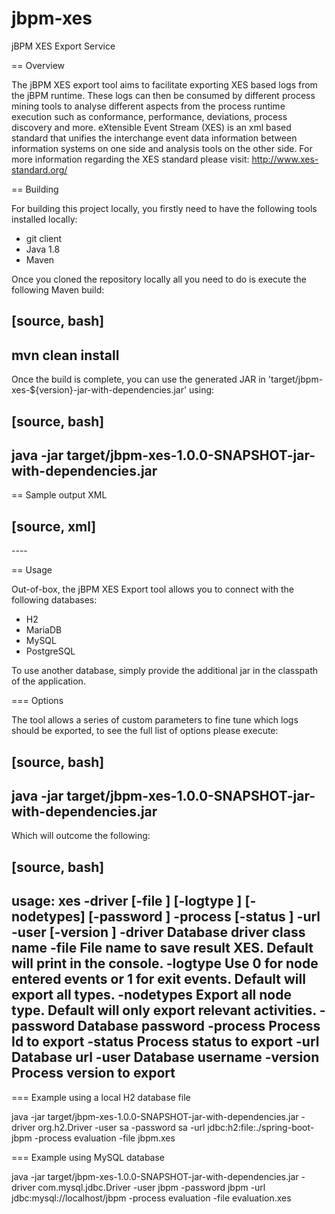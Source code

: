 # jbpm-xes
jBPM XES Export Service

== Overview

The jBPM XES export tool aims to facilitate exporting XES based logs from the jBPM runtime. These logs can then be consumed 
by different process mining tools to analyse different aspects from the process runtime execution such as conformance, performance, 
deviations, process discovery and more. 
eXtensible Event Stream (XES) is an xml based standard that unifies the interchange event data information between information systems on one side and analysis tools on the other side.
For more information regarding the XES standard please visit: http://www.xes-standard.org/

== Building

For building this project locally, you firstly need to have the following tools installed locally:
- git client
- Java 1.8
- Maven

Once you cloned the repository locally all you need to do is execute the following Maven build:

[source, bash]
----
mvn clean install
----

Once the build is complete, you can use the generated JAR in 'target/jbpm-xes-${version}-jar-with-dependencies.jar' using:

[source, bash]
----
java -jar target/jbpm-xes-1.0.0-SNAPSHOT-jar-with-dependencies.jar 
----


== Sample output XML

[source, xml]
----
<?xml version="1.0" encoding="UTF-8" standalone="yes"?>
<log xes.version="2.0" xes.features="">
    <extension name="Lifecycle" prefix="lifecycle" uri="http://www.xes-standard.org/lifecycle.xesext"/>
    <extension name="Organizational" prefix="org" uri="http://www.xes-standard.org/org.xesext"/>
    <extension name="Time" prefix="time" uri="http://www.xes-standard.org/time.xesext"/>
    <extension name="Concept" prefix="concept" uri="http://www.xes-standard.org/concept.xesext"/>
    <global scope="trace">
        <string key="concept:name" value=""/>
        <date key="jbpm:start" value="2018-10-15T13:27:16.813+10:00"/>
        <string key="jbpm:status" value=""/>
        <string key="jbpm:version" value=""/>
        <string key="jbpm:description" value=""/>
        <int key="jbpm:instanceid" value="0"/>
        <string key="jbpm:correlationkey" value=""/>
        <int key="jbpm:logid" value="0"/>
    </global>
    <global scope="event">
        <date key="time:timestamp" value="2018-10-15T13:27:16.816+10:00"/>
        <string key="concept:name" value=""/>
        <string key="org:resource" value=""/>
        <string key="lifecycle:transition" value=""/>
        <string key="jbpm:nodeinstanceid" value=""/>
        <string key="jbpm:nodeid" value=""/>
        <string key="jbpm:nodetype" value=""/>
        <int key="jbpm:logid" value="0"/>
    </global>
    <classifier name="By Node Name" keys="concept:name"/>
    <classifier name="By Node Id" keys="jbpm:nodeid"/>
    <classifier name="By Name and Transition" keys="concept:name lifecycle:transition"/>
    <classifier name="By Resource" keys="org:resource"/>
    <string key="source" value="jBPM"/>
    <string key="lifecycle:model" value="standard"/>
    <string key="jbpm:processid" value="hello"/>
    <trace>
        <string key="concept:name" value="1"/>
        <int key="jbpm:logid" value="1"/>
        <string key="jbpm:correlationkey" value="1"/>
        <string key="jbpm:version" value="1.0"/>
        <string key="jbpm:description" value="Hello Process"/>
        <int key="jbpm:instanceid" value="1"/>
        <date key="jbpm:start" value="2018-10-15T13:27:16.137+10:00"/>
        <date key="jbpm:end" value="2018-10-15T13:27:16.176+10:00"/>
        <string key="jbpm:status" value="completed"/>
        <int key="jbpm:slacompliance" value="0"/>
        <event>
            <date key="time:timestamp" value="2018-10-15T13:27:16.151+10:00"/>
            <string key="concept:name" value="Start"/>
            <string key="concept:instance" value="0"/>
            <string key="lifecycle:transition" value="start"/>
            <string key="jbpm:nodeinstanceid" value="0"/>
            <int key="jbpm:logid" value="1"/>
            <string key="jbpm:nodeid" value="_1"/>
            <string key="jbpm:nodename" value="Start"/>
            <string key="jbpm:nodetype" value="StartNode"/>
            <string key="org:resource" value="jbpm"/>
        </event>
        <event>
            <date key="time:timestamp" value="2018-10-15T13:27:16.153+10:00"/>
            <string key="concept:name" value="Start"/>
            <string key="concept:instance" value="0"/>
            <string key="lifecycle:transition" value="complete"/>
            <string key="jbpm:nodeinstanceid" value="0"/>
            <int key="jbpm:logid" value="2"/>
            <string key="jbpm:nodeid" value="_1"/>
            <string key="jbpm:nodename" value="Start"/>
            <string key="jbpm:nodetype" value="StartNode"/>
            <string key="org:resource" value="jbpm"/>
        </event>
        <event>
            <date key="time:timestamp" value="2018-10-15T13:27:16.154+10:00"/>
            <string key="concept:name" value="Hello"/>
            <string key="concept:instance" value="1"/>
            <string key="lifecycle:transition" value="start"/>
            <string key="jbpm:nodeinstanceid" value="1"/>
            <int key="jbpm:logid" value="3"/>
            <string key="jbpm:nodeid" value="_2"/>
            <string key="jbpm:nodename" value="Hello"/>
            <string key="jbpm:nodetype" value="ActionNode"/>
            <string key="org:resource" value="jbpm"/>
        </event>
        <event>
            <date key="time:timestamp" value="2018-10-15T13:27:16.156+10:00"/>
            <string key="concept:name" value="Hello"/>
            <string key="concept:instance" value="1"/>
            <string key="lifecycle:transition" value="complete"/>
            <string key="jbpm:nodeinstanceid" value="1"/>
            <int key="jbpm:logid" value="4"/>
            <string key="jbpm:nodeid" value="_2"/>
            <string key="jbpm:nodename" value="Hello"/>
            <string key="jbpm:nodetype" value="ActionNode"/>
            <string key="org:resource" value="jbpm"/>
        </event>
        <event>
            <date key="time:timestamp" value="2018-10-15T13:27:16.156+10:00"/>
            <string key="concept:name" value="End"/>
            <string key="concept:instance" value="2"/>
            <string key="lifecycle:transition" value="start"/>
            <string key="jbpm:nodeinstanceid" value="2"/>
            <int key="jbpm:logid" value="5"/>
            <string key="jbpm:nodeid" value="_3"/>
            <string key="jbpm:nodename" value="End"/>
            <string key="jbpm:nodetype" value="EndNode"/>
            <string key="org:resource" value="jbpm"/>
        </event>
        <event>
            <date key="time:timestamp" value="2018-10-15T13:27:16.157+10:00"/>
            <string key="concept:name" value="End"/>
            <string key="concept:instance" value="2"/>
            <string key="lifecycle:transition" value="complete"/>
            <string key="jbpm:nodeinstanceid" value="2"/>
            <int key="jbpm:logid" value="6"/>
            <string key="jbpm:nodeid" value="_3"/>
            <string key="jbpm:nodename" value="End"/>
            <string key="jbpm:nodetype" value="EndNode"/>
            <string key="org:resource" value="jbpm"/>
        </event>
    </trace>
</log>
----

== Usage

Out-of-box, the jBPM XES Export tool allows you to connect with the following databases:
- H2
- MariaDB
- MySQL
- PostgreSQL

To use another database, simply provide the additional jar in the classpath of the application.

=== Options

The tool allows a series of custom parameters to fine tune which logs should be exported, to see the full list of options please execute:

[source, bash]
----
java -jar target/jbpm-xes-1.0.0-SNAPSHOT-jar-with-dependencies.jar 
----

Which will outcome the following:

[source, bash]
----
usage: xes -driver <driver> [-file <file>] [-logtype <logtype>]
       [-nodetypes] [-password <password>] -process <process> [-status
       <status>] -url <url> -user <user> [-version <version>]
 -driver <driver>       Database driver class name
 -file <file>           File name to save result XES. Default will print
                        in the console.
 -logtype <logtype>     Use 0 for node entered events or 1 for exit
                        events. Default will export all types.
 -nodetypes             Export all node type. Default will only export
                        relevant activities.
 -password <password>   Database password
 -process <process>     Process Id to export
 -status <status>       Process status to export
 -url <url>             Database url
 -user <user>           Database username
 -version <version>     Process version to export
----

=== Example using a local H2 database file

java -jar target/jbpm-xes-1.0.0-SNAPSHOT-jar-with-dependencies.jar -driver org.h2.Driver -user sa -password sa -url jdbc:h2:file:./spring-boot-jbpm -process evaluation -file jbpm.xes

=== Example using MySQL database

java -jar target/jbpm-xes-1.0.0-SNAPSHOT-jar-with-dependencies.jar -driver com.mysql.jdbc.Driver -user jbpm -password jbpm -url jdbc:mysql://localhost/jbpm -process evaluation -file evaluation.xes